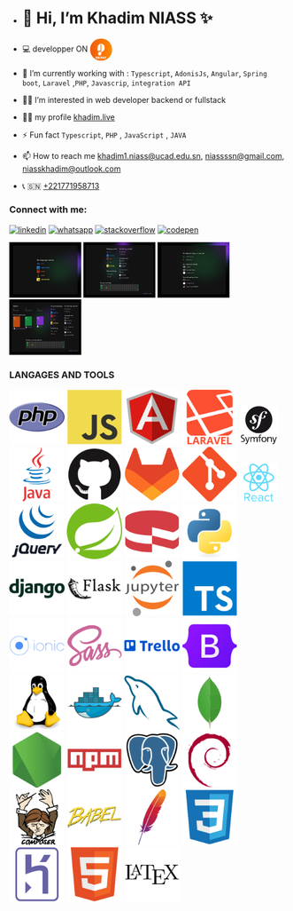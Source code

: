 - <h1>👋 Hi, I’m Khadim NIASS ✨ </h1>
- ‍💻 developper ON  <a href="https://pixpay.sn">
<img src="imgs/logo_pixpay.jpg" align="center" width="40" height="40" style="border-radius:50%"></a>
<!-- <a href="https://sonatel.sn/orange-finances-mobiles-senegal-et-baobab-senegal-institution-de-microfinances-innovent-et-proposent-du-credit-et-de-lepargne-par-orange-money/">
<img src="imgs/ofms.jpeg" align="center" width="40"></a> -->

- 🔭 I’m currently working with : `Typescript`, `AdonisJs`, `Angular`, `Spring boot`, `Laravel` ,`PHP`, `Javascrip`, `integration API`

- 👀💞️ I’m interested in  web developer backend or fullstack

- 👨‍💻 my profile [khadim.live](https://khadim.live#projet)

- ⚡ Fun fact `Typescript`, `PHP` , `JavaScript` , `JAVA`

- 📫 How to reach me 
[khadim1.niass@ucad.edu.sn](mailto:khadim1.niass@ucad.edu.sn), 
 [niassssn@gmail.com](mailto:niassssn@gmail.com), 
 [niasskhadim@outlook.com](mailto:niasskhadim@outlook.com)

- 📞 🇸🇳  [+221771958713](tel:+221771958713)


<h3 align="left">Connect with me:</h3>
<p align="left">
<a href="https://www.linkedin.com/in/khadim-niass/" target="blank"><img align="center" src="https://raw.githubusercontent.com/rahuldkjain/github-profile-readme-generator/master/src/images/icons/Social/linked-in-alt.svg" alt="linkedin" height="30" width="40"/></a>
<a href="https://wa.me/+221771958713" target="blank"><img align="center" src="https://raw.githubusercontent.com/rahuldkjain/github-profile-readme-generator/master/src/images/icons/Social/whatsapp.svg" alt="whatsapp" height="30" width="40"/></a>
<a href="https://stackoverflow.com/users/18308310/khadim-niass" target="blank"><img align="center" src="https://raw.githubusercontent.com/rahuldkjain/github-profile-readme-generator/master/src/images/icons/Social/stack-overflow.svg" alt="stackoverflow" height="30" width="40" /></a>
<a href="https://codepen.io/khadimniass" target="blank"><img align="center" src="https://raw.githubusercontent.com/rahuldkjain/github-profile-readme-generator/master/src/images/icons/Social/codepen.svg" alt="codepen" height="30" width="40" /></a>

<!-- <a href="https://www.facebook.com/khadim.niass.3" target="blank"><img align="center" src="https://raw.githubusercontent.com/rahuldkjain/github-profile-readme-generator/master/src/images/icons/Social/facebook.svg" alt="khadimniass" height="30" width="40" /></a>
<a href="https://instagram.com/" target="blank"><img align="center" src="https://raw.githubusercontent.com/rahuldkjain/github-profile-readme-generator/master/src/images/icons/Social/instagram.svg" alt="khadimniass" height="30" width="40" /></a> -->

</p>
<p align = "left"> 
<img src="imgs/langages.png" alt="khadimniass" height="100" width="130"/>
<img src="imgs/flowers.png" alt="khadimniass" height="100" width="130"/>
<img src="imgs/wrapped_liked.png" alt="khadimniass" height="100" width="130"/>
<img src="imgs/wrapped_all.png" alt="khadimniass" height="100" width="130"/>
</p>
<h3>LANGAGES AND TOOLS</h3>
<!-- site pour tous les icones -->
<!-- https://github.com/devicons/devicon/tree/master/icons -->
<div align="left">
<img style="width:100px; height:3%" src="https://raw.githubusercontent.com/devicons/devicon/master/icons/php/php-original.svg" alt="php" />
<img style="width:100px; height:3%" src="https://raw.githubusercontent.com/devicons/devicon/master/icons/javascript/javascript-original.svg" alt="javascript" tittle="javascript"/>
<img style="width:100px;" src="https://raw.githubusercontent.com/devicons/devicon/master/icons/angularjs/angularjs-original.svg" alt="angularjs" tille="angularjs"/>
<img style="width:100px; height:3%" src="https://raw.githubusercontent.com/devicons/devicon/master/icons/laravel/laravel-plain-wordmark.svg" alt="laravel" tittle="laravel"/>
<img style="width:70px;"  src="https://raw.githubusercontent.com/devicons/devicon/master/icons/symfony/symfony-original-wordmark.svg" alt="symfony" tittle="symfony" />
<img style="width:100px; height:3%" src="https://raw.githubusercontent.com/devicons/devicon/master/icons/java/java-original-wordmark.svg" alt="java" tittle="java"/>
<img style="width:100px; height:3%" src="https://raw.githubusercontent.com/devicons/devicon/master/icons/github/github-original.svg" alt="github" tittle="github"/>
<img style="width:100px; height:3%" src="https://raw.githubusercontent.com/devicons/devicon/master/icons/gitlab/gitlab-original.svg" alt="gitlab" tittle="gitlab"/>
<img style="width:100px; height:3%" src="https://raw.githubusercontent.com/devicons/devicon/master/icons/git/git-original.svg" alt="git" tittle="git"/>
<img style="width:70px;" src="https://raw.githubusercontent.com/devicons/devicon/master/icons/react/react-original-wordmark.svg" alt="react" tittle="react"/>
<img style="width:100px; height:3%" src="https://raw.githubusercontent.com/devicons/devicon/master/icons/jquery/jquery-original-wordmark.svg" alt="jquery" tittle="jquery"/>
<img style="width:100px; height:3%" src="https://raw.githubusercontent.com/devicons/devicon/master/icons/spring/spring-original.svg" alt="spring" tittle="spring"/>
<img style="width:100px; height:3%" src="https://raw.githubusercontent.com/devicons/devicon/master/icons/cakephp/cakephp-original.svg" alt="cakephp" tittle="cakephp"/>
<img style="width:100px; height:3%" src="https://raw.githubusercontent.com/devicons/devicon/master/icons/python/python-original.svg" alt="python" tittle="python"/>
<img style="width:100px; height:3%" src="https://raw.githubusercontent.com/devicons/devicon/master/icons/django/django-plain-wordmark.svg" alt="django" tittle="django"/>
<img style="width:100px; height:3%" src="https://raw.githubusercontent.com/devicons/devicon/master/icons/flask/flask-original-wordmark.svg" alt="flask" tittle="flask"/>
<img style="width:100px; height:3%" src="https://raw.githubusercontent.com/devicons/devicon/master/icons/jupyter/jupyter-original-wordmark.svg" alt="jupyter" tittle="jupyter"/>
<img style="width:100px; height:3%" src="https://raw.githubusercontent.com/devicons/devicon/master/icons/typescript/typescript-plain.svg" alt="typescript" tittle="typescript"/>
<img style="width:100px; height:3%" src="https://raw.githubusercontent.com/devicons/devicon/master/icons/ionic/ionic-original-wordmark.svg" alt="ionic" tittle="ionic"/>
<img style="width:100px; height:3%" src="https://raw.githubusercontent.com/devicons/devicon/master/icons/sass/sass-original.svg" alt="sass" tittle="sass"/>
<img style="width:100px; height:3%" src="https://raw.githubusercontent.com/devicons/devicon/master/icons/trello/trello-plain-wordmark.svg" alt="sass" tittle="sass"/>
<img style="width:100px; height:3%" src="https://raw.githubusercontent.com/devicons/devicon/master/icons/bootstrap/bootstrap-original.svg" alt="sass" tittle="sass"/>
<img style="width:100px; height:3%" src="https://raw.githubusercontent.com/devicons/devicon/master/icons/linux/linux-original.svg" alt="linux" tittle="linux"/>
<img style="width:100px; height:3%" src="https://raw.githubusercontent.com/devicons/devicon/master/icons/docker/docker-original.svg" alt="linux" tittle="linux"/>
<img style="width:100px; height:3%" src="https://raw.githubusercontent.com/devicons/devicon/master/icons/mysql/mysql-original.svg" alt ="mySql" tittle="mySql"/>
<img style="width:100px; height:3%" src="https://raw.githubusercontent.com/devicons/devicon/master/icons/mongodb/mongodb-original.svg" alt="mongodb" tittle="mongodb"/>
<img style="width:100px; height:3%" src="https://raw.githubusercontent.com/devicons/devicon/master/icons/nodejs/nodejs-original.svg" alt="nodeJs" tittle="nodeJS"/>
<img style="width:100px; height:3%" src="https://raw.githubusercontent.com/devicons/devicon/master/icons/npm/npm-original-wordmark.svg" alt="npm" tittle="npm"/>
<img style="width:100px; height:3%" src="https://raw.githubusercontent.com/devicons/devicon/master/icons/postgresql/postgresql-original.svg" alt="postgres" tittle="postgres"/>
<img style="width:100px; height:3%" src="https://raw.githubusercontent.com/devicons/devicon/master/icons/debian/debian-original.svg" alt="debian" tittle="debian"/>
<img style="width:100px; height:3%" src="https://raw.githubusercontent.com/devicons/devicon/master/icons/composer/composer-original.svg" alt="composer" tittle="composer"/>
<img style="width:100px; height:3%" src="https://raw.githubusercontent.com/devicons/devicon/master/icons/babel/babel-original.svg" alt="babel" tittle="babel"/>
<img style="width:100px; height:3%" src="https://raw.githubusercontent.com/devicons/devicon/master/icons/apache/apache-original.svg" alt="apache" tittle="apache"/>
<img style="width:100px; height:3%" src="https://raw.githubusercontent.com/devicons/devicon/master/icons/css3/css3-original.svg" alt="css3" tittle="css3"/>
<img style="width:100px; height:3%" src="https://raw.githubusercontent.com/devicons/devicon/master/icons/heroku/heroku-original.svg" alt="heroku" tittle="heroku"/>
<img style="width:100px; height:3%" src="https://raw.githubusercontent.com/devicons/devicon/master/icons/html5/html5-original.svg" alt="html5" tittle="html5"/>
<img style="width:100px; height:3%" src="https://raw.githubusercontent.com/devicons/devicon/master/icons/latex/latex-original.svg" alt="latex" tittle="latex"/>
</div>

<!-- <svg style="max-width:10%" xmlns="http://www.w3.org/2000/svg" viewBox="0 0 128 128"><path fill="#F34F29" d="M124.737 58.378L69.621 3.264c-3.172-3.174-8.32-3.174-11.497 0L46.68 14.71l14.518 14.518c3.375-1.139 7.243-.375 9.932 2.314 2.703 2.706 3.461 6.607 2.294 9.993l13.992 13.993c3.385-1.167 7.292-.413 9.994 2.295 3.78 3.777 3.78 9.9 0 13.679a9.673 9.673 0 01-13.683 0 9.677 9.677 0 01-2.105-10.521L68.574 47.933l-.002 34.341a9.708 9.708 0 012.559 1.828c3.778 3.777 3.778 9.898 0 13.683-3.779 3.777-9.904 3.777-13.679 0-3.778-3.784-3.778-9.905 0-13.683a9.65 9.65 0 013.167-2.11V47.333a9.581 9.581 0 01-3.167-2.111c-2.862-2.86-3.551-7.06-2.083-10.576L41.056 20.333 3.264 58.123a8.133 8.133 0 000 11.5l55.117 55.114c3.174 3.174 8.32 3.174 11.499 0l54.858-54.858a8.135 8.135 0 00-.001-11.501z"/></svg> -->

